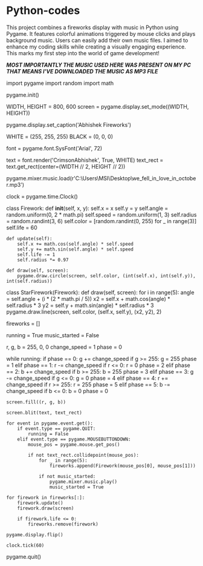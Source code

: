 # Python-codes
This project combines a fireworks display with music in Python using Pygame. It features colorful animations triggered by mouse clicks and plays background music. Users can easily add their own music files. I aimed to enhance my coding skills while creating a visually engaging experience. This marks my first step into the world of game development!

***MOST IMPORTANTLY THE MUSIC USED HERE WAS PRESENT ON MY PC THAT MEANS I'VE DOWNLOADED THE MUSIC AS MP3 FILE***

import pygame
import random
import math

pygame.init()

WIDTH, HEIGHT = 800, 600
screen = pygame.display.set_mode((WIDTH, HEIGHT))

pygame.display.set_caption('Abhishek Fireworks')

WHITE = (255, 255, 255)
BLACK = (0, 0, 0)

font = pygame.font.SysFont('Arial', 72)

text = font.render('CrimsonAbhishek', True, WHITE)
text_rect = text.get_rect(center=(WIDTH // 2, HEIGHT // 2))

pygame.mixer.music.load(r'C:\Users\MSI\Desktop\we_fell_in_love_in_october.mp3')

clock = pygame.time.Clock()

class Firework:
    def __init__(self, x, y):
        self.x = x
        self.y = y
        self.angle = random.uniform(0, 2 * math.pi)
        self.speed = random.uniform(1, 3)
        self.radius = random.randint(3, 6)
        self.color = [random.randint(0, 255) for _ in range(3)]
        self.life = 60

    def update(self):
        self.x += math.cos(self.angle) * self.speed
        self.y += math.sin(self.angle) * self.speed
        self.life -= 1
        self.radius *= 0.97

    def draw(self, screen):
        pygame.draw.circle(screen, self.color, (int(self.x), int(self.y)), int(self.radius))

class StarFirework(Firework):
    def draw(self, screen):
        for i in range(5):
            angle = self.angle + (i * (2 * math.pi / 5))
            x2 = self.x + math.cos(angle) * self.radius * 3
            y2 = self.y + math.sin(angle) * self.radius * 3
            pygame.draw.line(screen, self.color, (self.x, self.y), (x2, y2), 2)

fireworks = []

running = True
music_started = False

r, g, b = 255, 0, 0
change_speed = 1
phase = 0

while running:
    if phase == 0:
        g += change_speed
        if g >= 255:
            g = 255
            phase = 1
    elif phase == 1:
        r -= change_speed
        if r <= 0:
            r = 0
            phase = 2
    elif phase == 2:
        b += change_speed
        if b >= 255:
            b = 255
            phase = 3
    elif phase == 3:
        g -= change_speed
        if g <= 0:
            g = 0
            phase = 4
    elif phase == 4:
        r += change_speed
        if r >= 255:
            r = 255
            phase = 5
    elif phase == 5:
        b -= change_speed
        if b <= 0:
            b = 0
            phase = 0

    screen.fill((r, g, b))
    
    screen.blit(text, text_rect)
    
    for event in pygame.event.get():
        if event.type == pygame.QUIT:
            running = False
        elif event.type == pygame.MOUSEBUTTONDOWN:
            mouse_pos = pygame.mouse.get_pos()
            
            if not text_rect.collidepoint(mouse_pos):
                for _ in range(5):
                    fireworks.append(Firework(mouse_pos[0], mouse_pos[1]))
                
                if not music_started:
                    pygame.mixer.music.play()
                    music_started = True

    for firework in fireworks[:]:
        firework.update()
        firework.draw(screen)
        
        if firework.life <= 0:
            fireworks.remove(firework)

    pygame.display.flip()
    
    clock.tick(60)

pygame.quit()